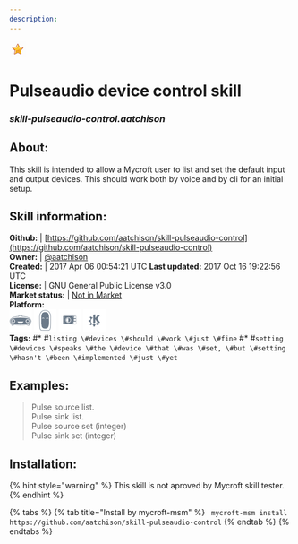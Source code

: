 ```yaml
---
description: 
---
```


![](../.gitbook/assets/star.png)  
# Pulseaudio device control skill  
### _skill-pulseaudio-control.aatchison_  
## About:  
This skill is intended to allow a Mycroft user to list and set the default input and output devices. This should work both by voice and by cli for an initial setup.

## Skill information:  
**Github:** | [https://github.com/aatchison/skill-pulseaudio-control](https://github.com/aatchison/skill-pulseaudio-control)  
**Owner:** | [@aatchison](https://github.com/aatchison)  
**Created:** | 2017 Apr 06 00:54:21 UTC  **Last updated:** 2017 Oct 16 19:22:56 UTC  
**License:** | GNU General Public License v3.0  
**Market status:** | [Not in Market](https://market.mycroft.ai/skill/)  
**Platform:**  
 ![Mark I](../.gitbook/assets/mark-1-icon.png)  ![Mark II](../.gitbook/assets/mark-2-icon.png)  ![Picroft](../.gitbook/assets/picroft-icon.png)  ![plasmoid](../.gitbook/assets/kde.png)   
**Tags:** \#* \#`listing \#devices \#should \#work \#just \#fine` \#* \#`setting \#devices \#speaks \#the \#device \#that \#was \#set, \#but \#setting \#hasn't \#been \#implemented \#just \#yet`   
## Examples:  
> Pulse source list.  
> Pulse sink list.  
> Pulse source set (integer)  
> Pulse sink set (integer)  
  
## Installation:  
{% hint style="warning" %}
This skill is not aproved by Mycroft skill tester.
{% endhint %}
    
{% tabs %}
{% tab title="Install by mycroft-msm" %}
``` mycroft-msm install https://github.com/aatchison/skill-pulseaudio-control```
{% endtab %}
  {% endtabs %}
  